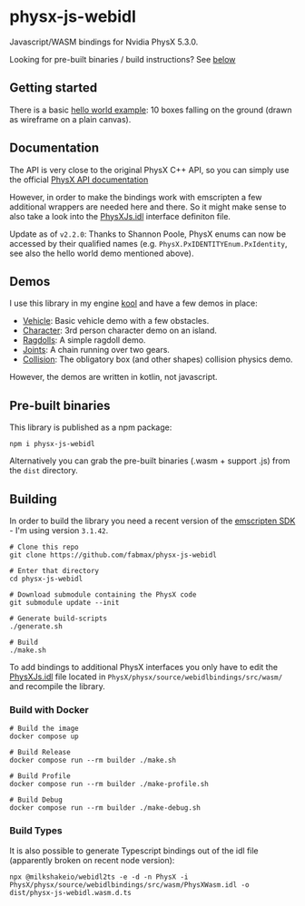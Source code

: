 # physx-js-webidl
Javascript/WASM bindings for Nvidia PhysX 5.3.0.

Looking for pre-built binaries / build instructions? See [below](#pre-built-binaries)

## Getting started
There is a basic [hello world example](dist/helloworld.html): 10 boxes falling on the ground (drawn as wireframe on a plain canvas).

## Documentation
The API is very close to the original PhysX C++ API, so you can simply use the official
[PhysX API documentation](https://nvidia-omniverse.github.io/PhysX/physx/5.3.0/index.html)

However, in order to make the bindings work with emscripten a few additional wrappers are needed here and there. So it might
make sense to also take a look into the [PhysXJs.idl](https://github.com/fabmax/PhysX/blob/webidl-bindings/physx/source/webidlbindings/src/wasm/PhysXWasm.idl)
interface definiton file.

Update as of `v2.2.0`: Thanks to Shannon Poole, PhysX enums can now be accessed by their qualified names (e.g. `PhysX.PxIDENTITYEnum.PxIdentity`,
see also the hello world demo mentioned above).

## Demos
I use this library in my engine [kool](https://github.com/fabmax/kool) and have a few demos in place:
- [Vehicle](https://fabmax.github.io/kool/kool-js/?demo=phys-vehicle): Basic vehicle demo with a few obstacles.
- [Character](https://fabmax.github.io/kool/kool-js/?demo=phys-terrain): 3rd person character demo on an island.
- [Ragdolls](https://fabmax.github.io/kool/kool-js/?demo=phys-ragdoll): A simple ragdoll demo.
- [Joints](https://fabmax.github.io/kool/kool-js/?demo=phys-joints): A chain running over two gears.
- [Collision](https://fabmax.github.io/kool/kool-js/?demo=physics): The obligatory box (and other shapes) collision physics demo.

However, the demos are written in kotlin, not javascript.

## Pre-built binaries
This library is published as a npm package:
```
npm i physx-js-webidl
```
Alternatively you can grab the pre-built binaries (.wasm + support .js) from the `dist` directory.

## Building
In order to build the library you need a recent version of the [emscripten SDK](https://emscripten.org/docs/getting_started/downloads.html) - I'm
using version `3.1.42`.

```
# Clone this repo
git clone https://github.com/fabmax/physx-js-webidl

# Enter that directory
cd physx-js-webidl

# Download submodule containing the PhysX code
git submodule update --init

# Generate build-scripts
./generate.sh

# Build
./make.sh
```

To add bindings to additional PhysX interfaces you only have to edit the
[PhysXJs.idl](https://github.com/fabmax/PhysX/blob/webidl-bindings/physx/source/webidlbindings/src/wasm/PhysXWasm.idl)
file located in `PhysX/physx/source/webidlbindings/src/wasm/` and recompile the library.

### Build with Docker

```
# Build the image
docker compose up

# Build Release
docker compose run --rm builder ./make.sh

# Build Profile
docker compose run --rm builder ./make-profile.sh

# Build Debug
docker compose run --rm builder ./make-debug.sh
```

### Build Types

It is also possible to generate Typescript bindings out of the idl file (apparently broken on recent node version):

```
npx @milkshakeio/webidl2ts -e -d -n PhysX -i PhysX/physx/source/webidlbindings/src/wasm/PhysXWasm.idl -o dist/physx-js-webidl.wasm.d.ts
```
